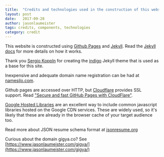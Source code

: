 ```yaml
---
title:  "Credits and technologies used in the construction of this website."
layout: post
date:   2017-09-28
author: jasonlaumeister
tags: credits, components, technologies
category: credit
---
```


This website is constructed using [Github Pages][github-pages] and [Jekyll][jekyll-gh]. Read the [Jekyll docs][jekyll-docs] for more details on how it works.

Thank you [Sergio Koppln][sergio-kopplin] for creating the [indigo][sergio-kopplin-indigo] Jekyll theme that is used as a base for this site. 

Inexpensive and adequate domain name registration can be had at [namesilo.com][namesilo].

Github pages are accessed over HTTP, but [Cloudflare][cloudflare] provides SSL support. Read ["Secure and fast GitHub Pages with CloudFlare"][cloudflare-github].

[Google Hosted Libraries][google-hosted-libs] are an excellent way to include common javascript libraries hosted on the Google CDN services. These are widely used, so it's likely that these are already in the browser cache of your target audience too.

Read more about JSON resume schema format at [jsonresume.org][json-schema]

Curious about the domain gigya.co? See [https://www.jasonlaumeister.com/gigya/](https://www.jasonlaumeister.com/gigya/)

[github-pages]: https://pages.github.com/
[jekyll-docs]: https://jekyllrb.com/docs/home
[jekyll-gh]:   https://github.com/jekyll/jekyll
[namesilo]: https://www.namesilo.com/
[cloudflare]: https://www.cloudflare.com/
[cloudflare-github]: https://blog.cloudflare.com/secure-and-fast-github-pages-with-cloudflare/
[sergio-kopplin]: https://github.com/sergiokopplin
[sergio-kopplin-indigo]: https://github.com/sergiokopplin/indigo
[google-hosted-libs]: https://developers.google.com/speed/libraries/
[json-schema]: https://jsonresume.org/schema/